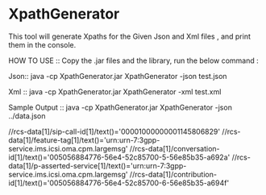 # XpathGenerator

This tool will generate Xpaths for the Given Json and Xml files , and print them in the console.

HOW TO USE ::
Copy the .jar files and the library, run the below command :

Json::   java -cp XpathGenerator.jar XpathGenerator -json test.json

Xml ::   java -cp XpathGenerator.jar XpathGenerator -xml test.xml

Sample Output :: java -cp XpathGenerator.jar XpathGenerator -json ../data.json

//rcs-data[1]/sip-call-id[1]/text()='00001000000001145806829'
//rcs-data[1]/feature-tag[1]/text()='urn:urn-7:3gpp-service.ims.icsi.oma.cpm.largemsg'
//rcs-data[1]/conversation-id[1]/text()='005056884776-56e4-52c85700-5-56e85b35-a692a'
//rcs-data[1]/p-asserted-service[1]/text()='urn:urn-7:3gpp-service.ims.icsi.oma.cpm.largemsg'
//rcs-data[1]/contribution-id[1]/text()='005056884776-56e4-52c85700-6-56e85b35-a694f'
